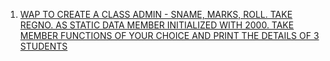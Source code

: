 1. [WAP TO CREATE A CLASS ADMIN - SNAME, MARKS, ROLL. TAKE REGNO. AS STATIC DATA MEMBER INITIALIZED WITH 2000. TAKE MEMBER FUNCTIONS OF YOUR CHOICE AND PRINT THE DETAILS OF 3 STUDENTS](https://github.com/iamabirakash/CPP/blob/main/Class/STATIC_MEMBER_FUNCTION/STATIC_MEMBER_FUNCTION.cpp)
